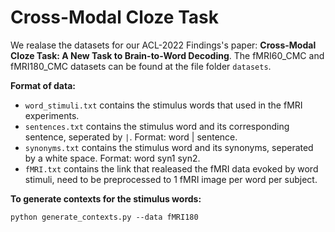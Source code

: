 # Cross-Modal Cloze Task

We realase the datasets for our ACL-2022 Findings's paper: **Cross-Modal Cloze Task: A New Task to Brain-to-Word Decoding**. The fMRI60_CMC and fMRI180_CMC datasets can be found at the file folder `datasets`. 

**Format of data:**

* `word_stimuli.txt` contains the stimulus words that used in the fMRI experiments. 
* `sentences.txt` contains the stimulus word and its corresponding sentence, seperated by `|`. Format: word | sentence.
* `synonyms.txt` contains the stimulus word and its synonyms, seperated by a white space. Format: word syn1 syn2.
* `fMRI.txt` contains the link that realeased the fMRI data evoked by word stimuli, need to be preprocessed to 1 fMRI image per word per subject.


**To generate contexts for the stimulus words:**
```
python generate_contexts.py --data fMRI180
```

